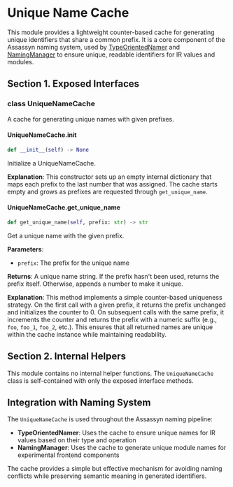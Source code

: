 # Unique Name Cache

This module provides a lightweight counter-based cache for generating unique identifiers that share a common prefix. It is a core component of the Assassyn naming system, used by [TypeOrientedNamer](type_oriented_namer.md) and [NamingManager](naming_manager.md) to ensure unique, readable identifiers for IR values and modules.

## Section 1. Exposed Interfaces

### class UniqueNameCache

A cache for generating unique names with given prefixes.

#### UniqueNameCache.__init__

```python
def __init__(self) -> None
```

Initialize a UniqueNameCache.

**Explanation**: This constructor sets up an empty internal dictionary that maps each prefix to the last number that was assigned. The cache starts empty and grows as prefixes are requested through `get_unique_name`.

#### UniqueNameCache.get_unique_name

```python
def get_unique_name(self, prefix: str) -> str
```

Get a unique name with the given prefix.

**Parameters**:
- `prefix`: The prefix for the unique name

**Returns**: A unique name string. If the prefix hasn't been used, returns the prefix itself. Otherwise, appends a number to make it unique.

**Explanation**: This method implements a simple counter-based uniqueness strategy. On the first call with a given prefix, it returns the prefix unchanged and initializes the counter to 0. On subsequent calls with the same prefix, it increments the counter and returns the prefix with a numeric suffix (e.g., `foo`, `foo_1`, `foo_2`, etc.). This ensures that all returned names are unique within the cache instance while maintaining readability.

## Section 2. Internal Helpers

This module contains no internal helper functions. The `UniqueNameCache` class is self-contained with only the exposed interface methods.

## Integration with Naming System

The `UniqueNameCache` is used throughout the Assassyn naming pipeline:

- **TypeOrientedNamer**: Uses the cache to ensure unique names for IR values based on their type and operation
- **NamingManager**: Uses the cache to generate unique module names for experimental frontend components

The cache provides a simple but effective mechanism for avoiding naming conflicts while preserving semantic meaning in generated identifiers.
